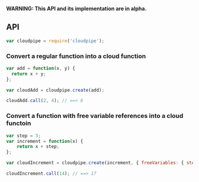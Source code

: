 **WARNING: This API and its implementation are in alpha.**

## API

```javascript
var cloudpipe = require('cloudpipe');
```

### Convert a regular function into a cloud function

```javascript
var add = function(x, y) {
  return x + y;
};

var cloudAdd = cloudpipe.create(add);

cloudAdd.call(2, 4); // ==> 6
```

### Convert a function with free variable references into a cloud functoin

```javascript
var step = 3;
var increment = function(x) {
    return x + step;
};

var cloudIncrement = cloudpipe.create(increment, { freeVariables: { step: step } });

cloudIncrement.call(14); // ==> 17
```
